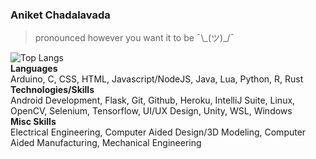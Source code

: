 ### Aniket Chadalavada

> pronounced however you want it to be ¯\\\_(ツ)_/¯

![Top Langs](https://github-readme-stats.vercel.app/api/top-langs/?username=ThatCrispyToast&langs_count=10&layout=compact&theme=dark&bg_color=0d1117&border_color=272c33)<br>
**Languages**<br>
Arduino, C, CSS, HTML, Javascript/NodeJS, Java, Lua, Python, R, Rust<br>
**Technologies/Skills**<br>
Android Development, Flask, Git, Github, Heroku, IntelliJ Suite,  Linux, OpenCV, Selenium, Tensorflow, UI/UX Design, Unity, WSL, Windows<br>
**Misc Skills**<br>
Electrical Engineering, Computer Aided Design/3D Modeling, Computer Aided Manufacturing, Mechanical Engineering
